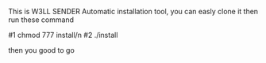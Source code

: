 This is W3LL SENDER Automatic installation tool, you can easly clone it then run these command

#1 chmod 777 install/n
#2 ./install

then you good to go
